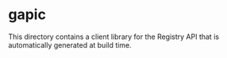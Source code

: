 # gapic

This directory contains a client library for the Registry API that is
automatically generated at build time.
